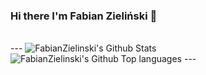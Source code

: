 ### Hi there I'm Fabian Zieliński 👋

<!--
**fabianzielinski/fabianzielinski** is a ✨ _special_ ✨ repository because its `README.md` (this file) appears on your GitHub profile.
--!>
<br />
---
<img alt="FabianZielinski's Github Stats" src="https://github-readme-stats.vercel.app/api?username=fabianzielinski&show_icons=true&hide_border=true" />

<img alt="FabianZielinski's Github Top languages" src="https://github-readme-stats.vercel.app/api/top-langs/?username=fabianzielinski&layout=compact&hide_border=true" />
---
